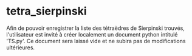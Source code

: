 # tetra_sierpinski
Afin de pouvoir enregistrer la liste des tétraèdres de Sierpinski trouvés, l'utilisateur est invité à créer localement un document python intitulé 'TS.py'.
Ce document sera laissé vide et ne subira pas de modifications ultérieures.
